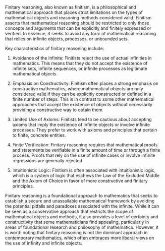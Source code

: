 Finitary reasoning, also known as finitism, is a philosophical and mathematical approach that places strict limitations on the types of mathematical objects and reasoning methods considered valid. Finitism asserts that mathematical reasoning should be restricted to only those concepts and arguments that can be explicitly and finitely expressed or verified. In essence, it seeks to avoid any form of mathematical reasoning that relies on infinite objects, processes, or unbounded sets.

Key characteristics of finitary reasoning include:

1. Avoidance of the Infinite: Finitists reject the use of actual infinities in mathematics. This means that they do not accept the existence of infinite sets, infinite sequences, or infinite processes as legitimate mathematical objects.

2. Emphasis on Constructivity: Finitism often places a strong emphasis on constructive mathematics, where mathematical objects are only considered valid if they can be explicitly constructed or defined in a finite number of steps. This is in contrast to some other mathematical approaches that accept the existence of objects without necessarily providing a constructive way to obtain them.

3. Limited Use of Axioms: Finitists tend to be cautious about accepting axioms that imply the existence of infinite objects or involve infinite processes. They prefer to work with axioms and principles that pertain to finite, concrete entities.

4. Finite Verification: Finitary reasoning requires that mathematical proofs and statements be verifiable in a finite amount of time or through a finite process. Proofs that rely on the use of infinite cases or involve infinite regressions are generally rejected.

5. Intuitionistic Logic: Finitism is often associated with intuitionistic logic, which is a system of logic that eschews the Law of the Excluded Middle and the Axiom of Choice in favor of more constructive and finitary principles.

Finitary reasoning is a foundational approach to mathematics that seeks to establish a secure and unassailable mathematical framework by avoiding the potential pitfalls and paradoxes associated with the infinite. While it can be seen as a conservative approach that restricts the scope of mathematical objects and methods, it also provides a level of certainty and constructivity that some mathematicians find appealing, particularly in areas of foundational research and philosophy of mathematics. However, it is worth noting that finitary reasoning is not the dominant approach in contemporary mathematics, which often embraces more liberal views on the use of infinity and infinite objects.